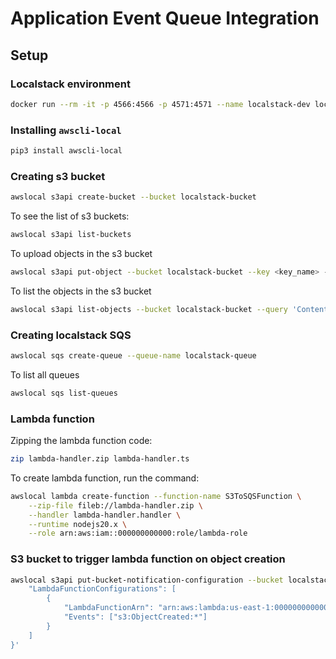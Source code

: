 # Application Event Queue Integration

## Setup

### Localstack environment

```bash
docker run --rm -it -p 4566:4566 -p 4571:4571 --name localstack-dev localstack/localstack
```

### Installing `awscli-local`

```bash
pip3 install awscli-local
```

### Creating s3 bucket

```bash
awslocal s3api create-bucket --bucket localstack-bucket
```

To see the list of s3 buckets:

```bash
awslocal s3api list-buckets
```

To upload objects in the s3 bucket

```bash
awslocal s3api put-object --bucket localstack-bucket --key <key_name> --body  <body>
```

To list the objects in the s3 bucket

```bash
awslocal s3api list-objects --bucket localstack-bucket --query 'Contents[].{Key: Key, Size: Size}'
```

### Creating localstack SQS

```bash
awslocal sqs create-queue --queue-name localstack-queue
```

To list all queues

```bash
awslocal sqs list-queues
```

### Lambda function

Zipping the lambda function code:

```bash
zip lambda-handler.zip lambda-handler.ts
```

To create lambda function, run the command:

```bash
awslocal lambda create-function --function-name S3ToSQSFunction \
    --zip-file fileb://lambda-handler.zip \
    --handler lambda-handler.handler \
    --runtime nodejs20.x \
    --role arn:aws:iam::000000000000:role/lambda-role
```

### S3 bucket to trigger lambda function on object creation

```bash
awslocal s3api put-bucket-notification-configuration --bucket localstack-bucket --notification-configuration '{
    "LambdaFunctionConfigurations": [
        {
            "LambdaFunctionArn": "arn:aws:lambda:us-east-1:000000000000:function:S3ToSQSFunction",
            "Events": ["s3:ObjectCreated:*"]
        }
    ]
}'
```